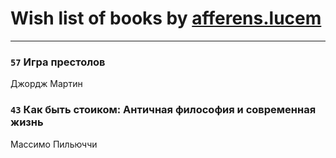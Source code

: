 # Wish list of books by [afferens.lucem](http://vk.com/id196071655)
---

### `57` Игра престолов
Джордж Мартин

### `43` Как быть стоиком: Античная философия и современная жизнь
Массимо Пильюччи

